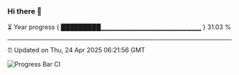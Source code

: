 ### Hi there 👋

⏳ Year progress { █████████▁▁▁▁▁▁▁▁▁▁▁▁▁▁▁▁▁▁▁▁▁ } 31.03 %

---

⏰ Updated on Thu, 24 Apr 2025 06:21:56 GMT

![Progress Bar CI](https://github.com/liununu/liununu/workflows/Progress%20Bar%20CI/badge.svg)
